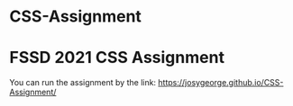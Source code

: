 # CSS-Assignment

# FSSD 2021 CSS Assignment

You can run the assignment by the link: https://josygeorge.github.io/CSS-Assignment/

